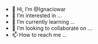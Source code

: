 - 👋 Hi, I’m @Ignaciowar
- 👀 I’m interested in ...
- 🌱 I’m currently learning ...
- 💞️ I’m looking to collaborate on ...
- 📫 How to reach me ...

<!---
Ignaciowar/Ignaciowar is a ✨ special ✨ repository because its `README.md` (this file) appears on your GitHub profile.
You can click the Preview link to take a look at your changes.
--->
